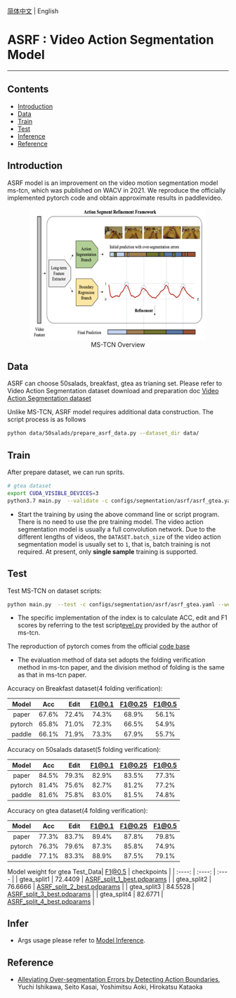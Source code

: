 [简体中文](../../../zh-CN/model_zoo/segmentation/asrf.md) | English

# ASRF : Video Action Segmentation Model

---
## Contents

- [Introduction](#Introduction)
- [Data](#Data)
- [Train](#Train)
- [Test](#Test)
- [Inference](#Inference)
- [Reference](#Reference)

## Introduction

ASRF model is an improvement on the video motion segmentation model ms-tcn, which was published on WACV in 2021. We reproduce the officially implemented pytorch code and obtain approximate results in paddlevideo.

<p align="center">
<img src="../../../images/asrf.png" height=300 width=400 hspace='10'/> <br />
MS-TCN Overview
</p>

## Data

ASRF can choose 50salads, breakfast, gtea as trianing set. Please refer to Video Action Segmentation dataset download and preparation doc [Video Action Segmentation dataset](../../dataset/SegmentationDataset.md)

Unlike MS-TCN, ASRF model requires additional data construction. The script process is as follows
```bash
python data/50salads/prepare_asrf_data.py --dataset_dir data/
```

## Train

After prepare dataset, we can run sprits.

```bash
# gtea dataset
export CUDA_VISIBLE_DEVICES=3
python3.7 main.py  --validate -c configs/segmentation/asrf/asrf_gtea.yaml
```

- Start the training by using the above command line or script program. There is no need to use the pre training model. The video action segmentation model is usually a full convolution network. Due to the different lengths of videos, the `DATASET.batch_size` of the video action segmentation model is usually set to `1`, that is, batch training is not required. At present, only **single sample** training is supported.

## Test

Test MS-TCN on dataset scripts:

```bash
python main.py  --test -c configs/segmentation/asrf/asrf_gtea.yaml --weights=./output/ASRF/ASRF_split_1_best.pdparams
```

- The specific implementation of the index is to calculate ACC, edit and F1 scores by referring to the test script[evel.py](https://github.com/yabufarha/ms-tcn/blob/master/eval.py) provided by the author of ms-tcn.

The reproduction of pytorch comes from the official [code base](https://github.com/yiskw713/asrf)

- The evaluation method of data set adopts the folding verification method in ms-tcn paper, and the division method of folding is the same as that in ms-tcn paper.

Accuracy on Breakfast dataset(4 folding verification):

| Model | Acc | Edit | F1@0.1 | F1@0.25 | F1@0.5 |
| :---: | :---: | :---: | :---: | :---: | :---: |
| paper | 67.6% | 72.4% | 74.3% | 68.9% | 56.1% |
| pytorch | 65.8% | 71.0% | 72.3% | 66.5% | 54.9% |
| paddle | 66.1% | 71.9% | 73.3% | 67.9% | 55.7% |

Accuracy on 50salads dataset(5 folding verification):

| Model | Acc | Edit | F1@0.1 | F1@0.25 | F1@0.5 |
| :---: | :---: | :---: | :---: | :---: | :---: |
| paper | 84.5% | 79.3% | 82.9% | 83.5% | 77.3% |
| pytorch | 81.4% | 75.6% | 82.7% | 81.2% | 77.2% |
| paddle | 81.6% | 75.8% | 83.0% | 81.5% | 74.8% |

Accuracy on gtea dataset(4 folding verification):

| Model | Acc | Edit | F1@0.1 | F1@0.25 | F1@0.5 |
| :---: | :---: | :---: | :---: | :---: | :---: |
| paper | 77.3% | 83.7% | 89.4% | 87.8% | 79.8% |
| pytorch | 76.3% | 79.6% | 87.3% | 85.8% | 74.9% |
| paddle | 77.1% | 83.3% | 88.9% | 87.5% | 79.1% |

Model weight for gtea
Test_Data| F1@0.5 | checkpoints |
| :----: | :----: | :---- |
| gtea_split1 | 72.4409 | [ASRF_split_1_best.pdparams](https://videotag.bj.bcebos.com/PaddleVideo-release2.2/ASRF_split_1_best.pdparams) |
| gtea_split2 | 76.6666 | [ASRF_split_2_best.pdparams](https://videotag.bj.bcebos.com/PaddleVideo-release2.2/ASRF_split_2_best.pdparams) |
| gtea_split3 | 84.5528 | [ASRF_split_3_best.pdparams](https://videotag.bj.bcebos.com/PaddleVideo-release2.2/ASRF_split_3_best.pdparams) |
| gtea_split4 | 82.6771 | [ASRF_split_4_best.pdparams](https://videotag.bj.bcebos.com/PaddleVideo-release2.2/ASRF_split_4_best.pdparams) |

## Infer

- Args usage please refer to [Model Inference](https://github.com/PaddlePaddle/PaddleVideo/blob/release/2.0/docs/zh-CN/start.md#2-%E6%A8%A1%E5%9E%8B%E6%8E%A8%E7%90%86).


## Reference

- [Alleviating Over-segmentation Errors by Detecting Action Boundaries](https://arxiv.org/pdf/2007.06866v1.pdf), Yuchi Ishikawa, Seito Kasai, Yoshimitsu Aoki, Hirokatsu Kataoka
